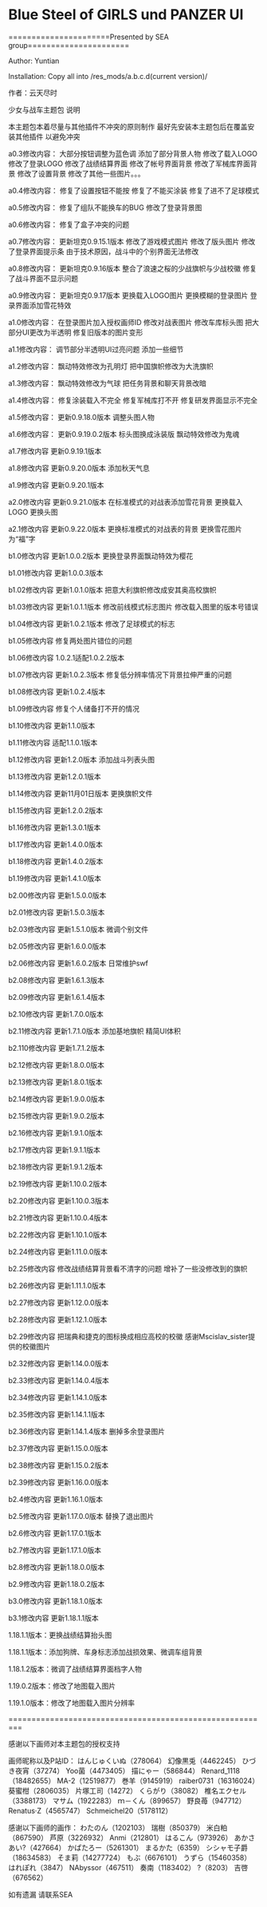 ﻿# Blue Steel of GIRLS und PANZER UI

======================Presented by SEA group======================

Author: Yuntian

Installation: 
Copy all into /res_mods/a.b.c.d(current version)/

作者：云天尽时

少女与战车主题包 说明

本主题包本着尽量与其他插件不冲突的原则制作
最好先安装本主题包后在覆盖安装其他插件
以避免冲突

a0.3修改内容：
大部分按钮调整为蓝色调
添加了部分背景人物
修改了载入LOGO
修改了登录LOGO
修改了战绩结算界面
修改了帐号界面背景
修改了军械库界面背景
修改了设置背景
修改了其他一些图片。。。

a0.4修改内容：
修复了设置按钮不能按
修复了不能买涂装
修复了进不了足球模式

a0.5修改内容：
修复了组队不能换车的BUG
修改了登录背景图

a0.6修改内容：
修复了盒子冲突的问题

a0.7修改内容：
更新坦克0.9.15.1版本
修改了游戏模式图片
修改了版头图片
修改了登录界面提示条
由于技术原因，战斗中的个别界面无法修改

a0.8修改内容：
更新坦克0.9.16版本
整合了浪速之桜的少战旗帜与少战校徽
修复了战斗界面不显示问题

a0.9修改内容：
更新坦克0.9.17版本
更换载入LOGO图片
更换模糊的登录图片
登录界面添加雪花特效

a1.0修改内容：
在登录图片加入授权画师ID
修改对战表图片
修改车库标头图
把大部分UI更改为半透明
修复旧版本的图片变形

a1.1修改内容：
调节部分半透明UI过亮问题
添加一些细节

a1.2修改内容：
飘动特效修改为孔明灯
把中国旗帜修改为大洗旗帜

a1.3修改内容：
飘动特效修改为气球
把任务背景和聊天背景改暗

a1.4修改内容：
修复涂装载入不完全
修复军械库打不开
修复研发界面显示不完全

a1.5修改内容：
更新0.9.18.0版本
调整头图人物

a1.6修改内容：
更新0.9.19.0.2版本
标头图换成泳装版
飘动特效修改为鬼魂

a1.7修改内容
更新0.9.19.1版本

a1.8修改内容
更新0.9.20.0版本
添加秋天气息

a1.9修改内容
更新0.9.20.1版本

a2.0修改内容
更新0.9.21.0版本
在标准模式的对战表添加雪花背景
更换载入LOGO
更换头图

a2.1修改内容
更新0.9.22.0版本
更换标准模式的对战表的背景
更换雪花图片为“福”字

b1.0修改内容
更新1.0.0.2版本
更换登录界面飘动特效为樱花

b1.01修改内容
更新1.0.0.3版本

b1.02修改内容
更新1.0.1.0版本
把意大利旗帜修改成安其奥高校旗帜

b1.03修改内容
更新1.0.1.1版本
修改前线模式标志图片
修改载入图里的版本号错误

b1.04修改内容
更新1.0.2.1版本
修改了足球模式的标志

b1.05修改内容
修复两处图片错位的问题

b1.06修改内容
1.0.2.1适配1.0.2.2版本

b1.07修改内容
更新1.0.2.3版本
修复低分辨率情况下背景拉伸严重的问题

b1.08修改内容
更新1.0.2.4版本

b1.09修改内容
修复个人储备打不开的情况

b1.10修改内容
更新1.1.0版本

b1.11修改内容
适配1.1.0.1版本

b1.12修改内容
更新1.2.0版本
添加战斗列表头图

b1.13修改内容
更新1.2.0.1版本

b1.14修改内容
更新11月01日版本
更换旗帜文件

b1.15修改内容
更新1.2.0.2版本

b1.16修改内容
更新1.3.0.1版本

b1.17修改内容
更新1.4.0.0版本

b1.18修改内容
更新1.4.0.2版本

b1.19修改内容
更新1.4.1.0版本

b2.00修改内容
更新1.5.0.0版本

b2.01修改内容
更新1.5.0.3版本

b2.03修改内容
更新1.5.1.0版本
微调个别文件

b2.05修改内容
更新1.6.0.0版本

b2.06修改内容
更新1.6.0.2版本
日常维护swf

b2.08修改内容
更新1.6.1.3版本

b2.09修改内容
更新1.6.1.4版本

b2.10修改内容
更新1.7.0.0版本

b2.11修改内容
更新1.7.1.0版本
添加基地旗帜
精简UI体积

b2.110修改内容
更新1.7.1.2版本

b2.12修改内容
更新1.8.0.0版本

b2.13修改内容
更新1.8.0.1版本

b2.14修改内容
更新1.9.0.0版本

b2.15修改内容
更新1.9.0.2版本

b2.16修改内容
更新1.9.1.0版本

b2.17修改内容
更新1.9.1.1版本

b2.18修改内容
更新1.9.1.2版本

b2.19修改内容
更新1.10.0.2版本

b2.20修改内容
更新1.10.0.3版本

b2.21修改内容
更新1.10.0.4版本

b2.22修改内容
更新1.10.1.0版本

b2.24修改内容
更新1.11.0.0版本

b2.25修改内容
修改战绩结算背景看不清字的问题
增补了一些没修改到的旗帜

b2.26修改内容
更新1.11.1.0版本

b2.27修改内容
更新1.12.0.0版本

b2.28修改内容
更新1.12.1.0版本

b2.29修改内容
把瑞典和捷克的图标换成相应高校的校徽
感谢Mscislav_sister提供的校徽图片

b2.32修改内容
更新1.14.0.0版本

b2.33修改内容
更新1.14.0.4版本

b2.34修改内容
更新1.14.1.0版本

b2.35修改内容
更新1.14.1.1版本

b2.36修改内容
更新1.14.1.4版本
删掉多余登录图片

b2.37修改内容
更新1.15.0.0版本

b2.38修改内容
更新1.15.0.2版本

b2.39修改内容
更新1.16.0.0版本

b2.4修改内容
更新1.16.1.0版本

b2.5修改内容
更新1.17.0.0版本
替换了退出图片

b2.6修改内容
更新1.17.0.1版本

b2.7修改内容
更新1.17.1.0版本

b2.8修改内容
更新1.18.0.0版本

b2.9修改内容
更新1.18.0.2版本

b3.0修改内容
更新1.18.1.0版本

b3.1修改内容
更新1.18.1.1版本

1.18.1.1版本：更换战绩结算抬头图

1.18.1.1版本：添加狗牌、车身标志添加战损效果、微调车组背景

1.18.1.2版本：微调了战绩结算界面档字人物

1.19.0.2版本：修改了地图载入图片

1.19.1.0版本：修改了地图载入图片分辨率

=========================================================


感谢以下画师对本主题包的授权支持

画师昵称以及P站ID：
はんじゅくいぬ（278064）
幻像黒兎（4462245）
ひづき夜宵（37274）
Yoo菌（4473405）
描にゃー（586844）
Renard_1118（18482655）
MA-2（12519877）
巻羊（9145919）
raiber0731（16316024）
葵蜜柑（2806035）
片塚工司（14272）
くらがり（38082）
椎名エクセル（3388173）
マサム（1922283）
ｍ－くん（899657）
野良苺（947712）
Renatus·Z（4565747）
Schmeichel20（5178112）



感谢以下画师的画作：
わたのん（1202103）
瑞樹（850379）
米白粕（867590）
芦原（3226932）
Anmi（212801）
はるこん（973926）
あかさあい?（427664）
かぱたろー（5261301）
まるかた（6359）
シシャモ子爵（18634583）
そま莉（14277724）
もぶ（6676101）
うずら（15460358）
はれぽれ（3847）
NAbyssor（467511）
奏南（1183402）
?（8203）
吉啓（676562）



如有遗漏 请联系SEA
